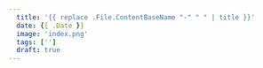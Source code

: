 ```yaml
---
  title: '{{ replace .File.ContentBaseName "-" " " | title }}'
  date: {{ .Date }}
  image: 'index.png'
  tags: ['']
  draft: true
---
```

